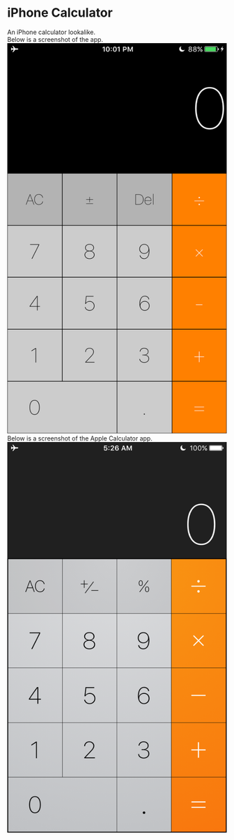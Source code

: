 # iPhone Calculator
An iPhone calculator lookalike.  
Below is a screenshot of the app.  
![Screenshot](Screenshots/IMG_0029.PNG)  
Below is a screenshot of the Apple Calculator app.  
![Apple Calculator](Screenshots/IMG_0030.PNG) 
<!---
And here are the screenshots side by side. 
<div style="width:50%;float:left;padding-bottom:1em;">
	<img src="Screenshots/IMG_0029.PNG" alt="My Calculator"/>
</div>
<div style="width:50%;float:left;padding-bottom:1em;">
	<img src="Screenshots/IMG_0030.PNG" alt="Apple Calculator app"/>
</div>
--->